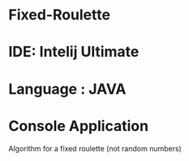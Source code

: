 # Fixed-Roulette

# IDE: Intelij Ultimate

# Language : JAVA

# Console Application

Algorithm for a fixed roulette (not random numbers)
